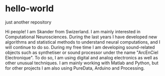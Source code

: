 # hello-world
just another repository

Hi people!
I am Skander from Swizerland. I am mainly interested in Computational Neurosciences. During the last years I have developed new algorithms and statistical methods to understand neural computations, and I will continue to do so.
During my free time I am developing sound-related objects such as synthetiser or sound processor under the name "ArcEnCiel Electronique". To do so, I am using digital and analog electronics as well as other unusual techniques.
I am mainly working with Matlab and Python, but for other projects I am also using PureData, Arduino and Processing.

